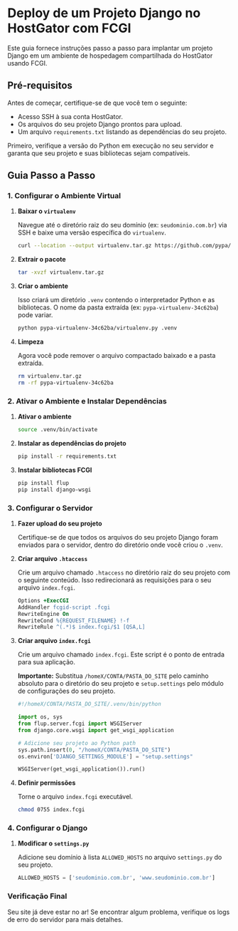 # Deploy de um Projeto Django no HostGator com FCGI

Este guia fornece instruções passo a passo para implantar um projeto Django em um ambiente de hospedagem compartilhada do HostGator usando FCGI.

## Pré-requisitos

Antes de começar, certifique-se de que você tem o seguinte:

- Acesso SSH à sua conta HostGator.
- Os arquivos do seu projeto Django prontos para upload.
- Um arquivo `requirements.txt` listando as dependências do seu projeto.

Primeiro, verifique a versão do Python em execução no seu servidor e garanta que seu projeto e suas bibliotecas sejam compatíveis.

## Guia Passo a Passo

### 1. Configurar o Ambiente Virtual

1.  **Baixar o `virtualenv`**

    Navegue até o diretório raiz do seu domínio (ex: `seudominio.com.br`) via SSH e baixe uma versão específica do `virtualenv`.

    ```bash
    curl --location --output virtualenv.tar.gz https://github.com/pypa/virtualenv/tarball/16.7.9
    ```

2.  **Extrair o pacote**

    ```bash
    tar -xvzf virtualenv.tar.gz
    ```

3.  **Criar o ambiente**

    Isso criará um diretório `.venv` contendo o interpretador Python e as bibliotecas. O nome da pasta extraída (ex: `pypa-virtualenv-34c62ba`) pode variar.

    ```bash
    python pypa-virtualenv-34c62ba/virtualenv.py .venv
    ```

4.  **Limpeza**

    Agora você pode remover o arquivo compactado baixado e a pasta extraída.

    ```bash
    rm virtualenv.tar.gz
    rm -rf pypa-virtualenv-34c62ba
    ```

### 2. Ativar o Ambiente e Instalar Dependências

1.  **Ativar o ambiente**

    ```bash
    source .venv/bin/activate
    ```

2.  **Instalar as dependências do projeto**

    ```bash
    pip install -r requirements.txt
    ```

3.  **Instalar bibliotecas FCGI**

    ```bash
    pip install flup
    pip install django-wsgi
    ```

### 3. Configurar o Servidor

1.  **Fazer upload do seu projeto**

    Certifique-se de que todos os arquivos do seu projeto Django foram enviados para o servidor, dentro do diretório onde você criou o `.venv`.

2.  **Criar arquivo `.htaccess`**

    Crie um arquivo chamado `.htaccess` no diretório raiz do seu projeto com o seguinte conteúdo. Isso redirecionará as requisições para o seu arquivo `index.fcgi`.

    ```apache
    Options +ExecCGI
    AddHandler fcgid-script .fcgi
    RewriteEngine On
    RewriteCond %{REQUEST_FILENAME} !-f
    RewriteRule ^(.*)$ index.fcgi/$1 [QSA,L]
    ```

3.  **Criar arquivo `index.fcgi`**

    Crie um arquivo chamado `index.fcgi`. Este script é o ponto de entrada para sua aplicação.

    **Importante:** Substitua `/homeX/CONTA/PASTA_DO_SITE` pelo caminho absoluto para o diretório do seu projeto e `setup.settings` pelo módulo de configurações do seu projeto.

    ```python
    #!/homeX/CONTA/PASTA_DO_SITE/.venv/bin/python

    import os, sys
    from flup.server.fcgi import WSGIServer
    from django.core.wsgi import get_wsgi_application

    # Adicione seu projeto ao Python path
    sys.path.insert(0, "/homeX/CONTA/PASTA_DO_SITE")
    os.environ['DJANGO_SETTINGS_MODULE'] = "setup.settings"

    WSGIServer(get_wsgi_application()).run()
    ```

4.  **Definir permissões**

    Torne o arquivo `index.fcgi` executável.

    ```bash
    chmod 0755 index.fcgi
    ```

### 4. Configurar o Django

1.  **Modificar o `settings.py`**

    Adicione seu domínio à lista `ALLOWED_HOSTS` no arquivo `settings.py` do seu projeto.

    ```python
    ALLOWED_HOSTS = ['seudominio.com.br', 'www.seudominio.com.br']
    ```

### Verificação Final

Seu site já deve estar no ar! Se encontrar algum problema, verifique os logs de erro do servidor para mais detalhes.

